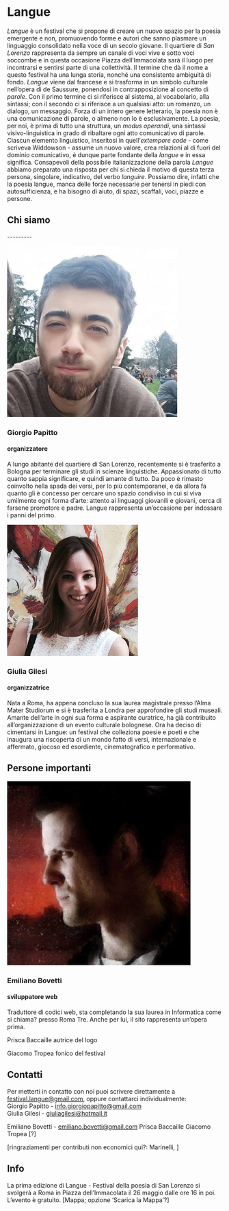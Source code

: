 <h1 class="main-title">Langue</h1>

*Langue* è un festival che si propone di creare un nuovo spazio per la poesia emergente e non,  promuovendo forme e autori che sanno plasmare un linguaggio consolidato nella voce di un secolo giovane. Il quartiere di *San Lorenzo* rappresenta da sempre un canale di voci vive e sotto voci soccombe e in questa occasione Piazza dell’Immacolata sarà il luogo per incontrarsi e sentirsi parte di una collettività.
Il termine che dà il nome a questo festival ha una lunga storia, nonché una consistente ambiguità di fondo. *Langue* viene dal francese e si trasforma in un simbolo culturale nell’opera di de Saussure, ponendosi in contrapposizione al concetto di *parole*. Con il primo termine ci si riferisce al sistema, al vocabolario, alla sintassi; con il secondo ci si riferisce a un qualsiasi atto: un romanzo, un dialogo, un messaggio. Forza di un intero genere letterario, la poesia non è una comunicazione di parole, o almeno non lo è esclusivamente.
La poesia, per noi, è prima di tutto una struttura, un *modus operandi*, una sintassi visivo-linguistica in grado di ribaltare ogni atto comunicativo di parole. Ciascun elemento linguistico, inseritosi in quell’*extempore code* - come scriveva Widdowson - assume un nuovo valore, crea relazioni al di fuori del dominio comunicativo, è dunque parte fondante della *langue* e in essa significa. Consapevoli della possibile italianizzazione della parola *Langue* abbiamo preparato una risposta per chi si chieda il motivo di questa terza persona, singolare, indicativo, del verbo *languire*. Possiamo dire, infatti che la poesia langue, manca delle forze necessarie per tenersi in piedi con autosufficienza, e ha bisogno di aiuto, di spazi, scaffali, voci, piazze e persone.

<h2 id="chi-siamo">Chi siamo</h2>
---------

![Giorgio Papitto](assets/pictures/giorgio-papitto.jpg "Giorgio Papitto")

### Giorgio Papitto
#### organizzatore
A lungo abitante del quartiere di San Lorenzo, recentemente si è trasferito a Bologna per terminare gli studi in scienze linguistiche. Appassionato di tutto quanto sappia significare, e quindi amante di tutto. Da poco è rimasto coinvolto nella spada dei versi, per lo più contemporanei, e da allora fa quanto gli è concesso per cercare uno spazio condiviso in cui si viva umilmente ogni forma d’arte: attento ai linguaggi giovanili e giovani, cerca di farsene promotore e padre. Langue rappresenta un’occasione per indossare i panni del primo.

![Giulia Gilesi](assets/pictures/giulia-gilesi.jpg "Giulia Gilesi")

### Giulia Gilesi
#### organizzatrice
Nata a Roma, ha appena concluso la sua laurea magistrale presso l’Alma Mater Studiorum e si è trasferita a Londra per approfondire gli studi museali. Amante dell’arte in ogni sua forma e aspirante curatrice, ha già contribuito all’organizzazione di un evento culturale bolognese. Ora ha deciso di cimentarsi in Langue: un festival che colleziona poesie e poeti e che inaugura una riscoperta di un mondo fatto di versi, internazionale e affermato, giocoso ed esordiente, cinematografico e performativo.

<h2 id="persone-importanti">Persone importanti</h2>

![Emiliano Bovetti](assets/pictures/emiliano-bovetti.jpg "Emiliano Bovetti")

### Emiliano Bovetti
#### sviluppatore web
Traduttore di codici web, sta completando la sua laurea in  Informatica come si chiama? presso Roma Tre. Anche per lui, il sito rappresenta un’opera prima.

Prisca Baccaille
autrice del logo

Giacomo Tropea
fonico del festival

<h2 id="contatti">Contatti</h2>

Per metterti in contatto con noi puoi scrivere direttamente a <festival.langue@gmail.com>, oppure contattarci individualmente: <br>
Giorgio Papitto - <info.giorgiopapitto@gmail.com> <br>
Giulia Gilesi - <giuliagilesi@hotmail.it> <br>

Emiliano Bovetti - <emiliano.bovetti@gmail.com>
Prisca Baccaille
Giacomo Tropea [?]

[ringraziamenti per contributi non economici qui?: Marinelli, ]

<h2 id="info">Info</h2>

La prima edizione di Langue - Festival della poesia di San Lorenzo si svolgerà a Roma in Piazza dell’Immacolata il 26 maggio dalle ore 16 in poi. L’evento è gratuito.
[Mappa; opzione ‘Scarica la Mappa’?]
